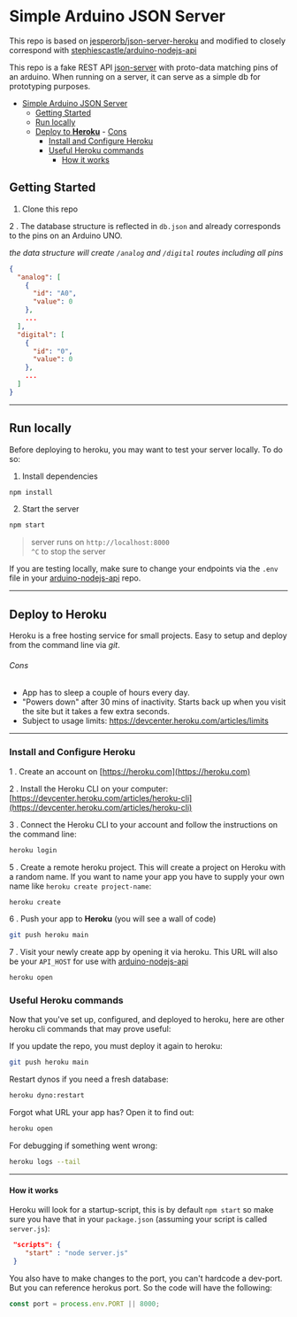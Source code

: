 # Simple Arduino JSON Server

This repo is based on [jesperorb/json-server-heroku](https://github.com/jesperorb/json-server-heroku) and modified to closely correspond with [stephiescastle/arduino-nodejs-api](https://github.com/stephiescastle/arduino-json-server)

This repo is a fake REST API [json-server](https://github.com/typicode/json-server) with proto-data matching pins of an arduino. When running on a server, it can serve as a simple db for prototyping purposes.

- [Simple Arduino JSON Server](#simple-arduino-json-server)
  - [Getting Started](#getting-started)
  - [Run locally](#run-locally)
  - [Deploy to **Heroku**](#deploy-to-heroku)
          - [Cons](#cons)
    - [Install and Configure Heroku](#install-and-configure-heroku)
    - [Useful Heroku commands](#useful-heroku-commands)
      - [How it works](#how-it-works)

## Getting Started

1. Clone this repo

2 . The database structure is reflected in `db.json` and already corresponds to the pins on an Arduino UNO.

_the data structure will create `/analog` and `/digital` routes including all pins_

```json
{
  "analog": [
    {
      "id": "A0",
      "value": 0
    },
    ...
  ],
  "digital": [
    {
      "id": "0",
      "value": 0
    },
    ...
  ]
}
```

---

## Run locally

Before deploying to heroku, you may want to test your server locally. To do so:

1. Install dependencies

```bash
npm install
```

2. Start the server

```bash
npm start
```

> server runs on `http://localhost:8000`<br>`^C` to stop the server

If you are testing locally, make sure to change your endpoints via the `.env` file in your [arduino-nodejs-api](https://github.com/stephiescastle/arduino-nodejs-api) repo.

---

## Deploy to **Heroku**

Heroku is a free hosting service for small projects. Easy to setup and deploy from the command line via _git_.

###### Cons

- App has to sleep a couple of hours every day.
- "Powers down" after 30 mins of inactivity. Starts back up when you visit the site but it takes a few extra seconds.
- Subject to usage limits: https://devcenter.heroku.com/articles/limits

---

### Install and Configure Heroku

1 . Create an account on [https://heroku.com](https://heroku.com)

2 . Install the Heroku CLI on your computer: [https://devcenter.heroku.com/articles/heroku-cli](https://devcenter.heroku.com/articles/heroku-cli)

3 . Connect the Heroku CLI to your account and follow the instructions on the command line:

```bash
heroku login
```

5 . Create a remote heroku project. This will create a project on Heroku with a random name. If you want to name your app you have to supply your own name like `heroku create project-name`:

```bash
heroku create
```

6 . Push your app to **Heroku** (you will see a wall of code)

```bash
git push heroku main
```

7 . Visit your newly create app by opening it via heroku. This URL will also be your `API_HOST` for use with [arduino-nodejs-api](https://github.com/stephiescastle/arduino-nodejs-api)

```bash
heroku open
```

### Useful Heroku commands

Now that you've set up, configured, and deployed to heroku, here are other heroku cli commands that may prove useful:

If you update the repo, you must deploy it again to heroku:

```bash
git push heroku main
```

Restart dynos if you need a fresh database:

```bash
heroku dyno:restart
```

Forgot what URL your app has? Open it to find out:

```bash
heroku open
```

For debugging if something went wrong:

```bash
heroku logs --tail
```

---

#### How it works

Heroku will look for a startup-script, this is by default `npm start` so make sure you have that in your `package.json` (assuming your script is called `server.js`):

```json
 "scripts": {
    "start" : "node server.js"
 }
```

You also have to make changes to the port, you can't hardcode a dev-port. But you can reference herokus port. So the code will have the following:

```js
const port = process.env.PORT || 8000;
```
